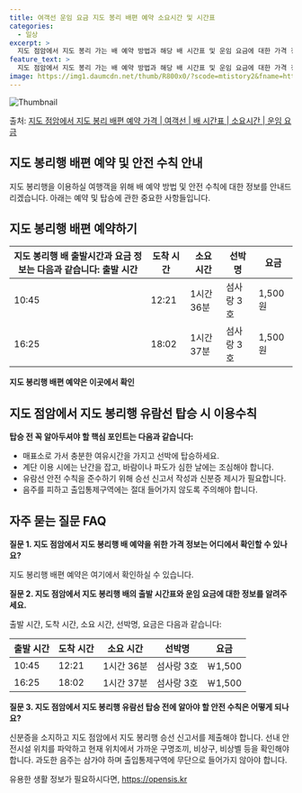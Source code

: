 ```yaml
---
title: 여객선 운임 요금 지도 봉리 배편 예약 소요시간 및 시간표
categories:
  - 일상
excerpt: >
  지도 점암에서 지도 봉리 가는 배 예약 방법과 해당 배 시간표 및 운임 요금에 대한 가격 정보를 안내 드리겠습니다. 안전하고 재밋는 지도 봉리행 여행을 위해 아래 정보 참고하시기 바랍니다. 지도 봉리행 배편 예약하기 👈 클릭지도 점암에서 지도 봉리행 배 시간표출발 시간도착 시간소요 시간선박명요금10:4512:211시간 36분섬사랑 3호1,500원16:2518:021시간 37분섬사랑 3호1,500원지도 봉리행 배편 예약하기 👈 클릭지도 점암에서 지도 봉리행 여객선 탑승 시 이용수칙지도 점암에서 지도 봉리행 배 출항시간을 확인한 후, 충분한 여유시간을 가지고 매표소로 가서 탑승해야 합니다. 핵심 포인트: 미리 매표소로 가서 충분한 여유시간을 가지고 선박에 탑승하세요. 배가 선착장에 도착하면 차와 사람들이 내..
feature_text: >
  지도 점암에서 지도 봉리 가는 배 예약 방법과 해당 배 시간표 및 운임 요금에 대한 가격 정보를 안내 드리겠습니다. 안전하고 재밋는 지도 봉리행 여행을 위해 아래 정보 참고하시기 바랍니다. 지도 봉리행 배편 예약하기 👈 클릭지도 점암에서 지도 봉리행 배 시간표출발 시간도착 시간소요 시간선박명요금10:4512:211시간 36분섬사랑 3호1,500원16:2518:021시간 37분섬사랑 3호1,500원지도 봉리행 배편 예약하기 👈 클릭지도 점암에서 지도 봉리행 여객선 탑승 시 이용수칙지도 점암에서 지도 봉리행 배 출항시간을 확인한 후, 충분한 여유시간을 가지고 매표소로 가서 탑승해야 합니다. 핵심 포인트: 미리 매표소로 가서 충분한 여유시간을 가지고 선박에 탑승하세요. 배가 선착장에 도착하면 차와 사람들이 내..
image: https://img1.daumcdn.net/thumb/R800x0/?scode=mtistory2&fname=https%3A%2F%2Fblog.kakaocdn.net%2Fdn%2FbxZDRZ%2FbtsHDJnRFqX%2FEQ7KIbDwzVMj4AucT6oi9K%2Fimg.webp
---
```


![Thumbnail](https://img1.daumcdn.net/thumb/R800x0/?scode=mtistory2&fname=https%3A%2F%2Fblog.kakaocdn.net%2Fdn%2FbxZDRZ%2FbtsHDJnRFqX%2FEQ7KIbDwzVMj4AucT6oi9K%2Fimg.webp)

<p>출처: <a href="https://opensis.kr/entry/%EC%A7%80%EB%8F%84-%EC%A0%90%EC%95%94%EC%97%90%EC%84%9C-%EC%A7%80%EB%8F%84-%EB%B4%89%EB%A6%AC-%EB%B0%B0%ED%8E%B8-%EC%98%88%EC%95%BD-%EA%B0%80%EA%B2%A9-%EC%97%AC%EA%B0%9D%EC%84%A0-%EB%B0%B0-%EC%8B%9C%EA%B0%84%ED%91%9C-%EC%86%8C%EC%9A%94%EC%8B%9C%EA%B0%84-%EC%9A%B4%EC%9E%84-%EC%9A%94%EA%B8%88" rel="dofollow">지도 점암에서 지도 봉리 배편 예약 가격 | 여객선 | 배 시간표 | 소요시간 | 운임 요금</a> </p>

## 지도 봉리행 배편 예약 및 안전 수칙 안내



지도 봉리행을 이용하실 여행객을 위해 배 예약 방법 및 안전 수칙에 대한 정보를 안내드리겠습니다. 아래는 예약 및 탑승에 관한 중요한
사항들입니다.

## 지도 봉리행 배편 예약하기



**지도 봉리행 배 출발시간과 요금 정보는 다음과 같습니다:** **출발 시간** | **도착 시간** | **소요 시간** | **선박명** | **요금**  
---|---|---|---|---  
10:45 | 12:21 | 1시간 36분 | 섬사랑 3호 | 1,500원  
16:25 | 18:02 | 1시간 37분 | 섬사랑 3호 | 1,500원  
  


**지도 봉리행 배편 예약은 이곳에서 확인**

## 지도 점암에서 지도 봉리행 유람선 탑승 시 이용수칙



**탑승 전 꼭 알아두셔야 할 핵심 포인트는 다음과 같습니다:**

  * 매표소로 가서 충분한 여유시간을 가지고 선박에 탑승하세요.
  * 계단 이용 시에는 난간을 잡고, 바람이나 파도가 심한 날에는 조심해야 합니다.
  * 유람선 안전 수칙을 준수하기 위해 승선 신고서 작성과 신분증 제시가 필요합니다.
  * 음주를 피하고 출입통제구역에는 절대 들어가지 않도록 주의해야 합니다.

## 자주 묻는 질문 FAQ



**질문 1. 지도 점암에서 지도 봉리행 배 예약을 위한 가격 정보는 어디에서 확인할 수 있나요?**

지도 봉리행 배편 예약은 여기에서 확인하실 수 있습니다.



**질문 2. 지도 점암에서 지도 봉리행 배의 출발 시간표와 운임 요금에 대한 정보를 알려주세요.**

출발 시간, 도착 시간, 소요 시간, 선박명, 요금은 다음과 같습니다:

**출발 시간** | **도착 시간** | **소요 시간** | **선박명** | **요금**  
---|---|---|---|---  
10:45 | 12:21 | 1시간 36분 | 섬사랑 3호 | ￦1,500  
16:25 | 18:02 | 1시간 37분 | 섬사랑 3호 | ￦1,500  
  


**질문 3. 지도 점암에서 지도 봉리행 유람선 탑승 전에 알아야 할 안전 수칙은 어떻게 되나요?**

신분증을 소지하고 지도 점암에서 지도 봉리행 승선 신고서를 제출해야 합니다. 선내 안전시설 위치를 파악하고 현재 위치에서 가까운 구명조끼,
비상구, 비상벨 등을 확인해야 합니다. 과도한 음주는 삼가야 하며 출입통제구역에 무단으로 들어가지 않아야 합니다.





 

유용한 생활 정보가 필요하시다면, <a href="https://opensis.kr" rel="dofollow">https://opensis.kr</a>


